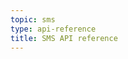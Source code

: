 ```yaml
---
topic: sms
type: api-reference
title: SMS API reference
---
```


<GithubCode fileUrl="https://github.com/working-group-two/wgtwoapis/blob/master/wgtwo/sms/v0/sms.proto" />
